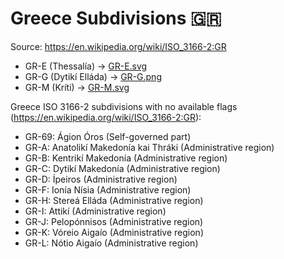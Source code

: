 # Greece Subdivisions 🇬🇷

Source: https://en.wikipedia.org/wiki/ISO_3166-2:GR

* GR-E (Thessalía) -> [GR-E.svg](https://github.com/amckenna41/iso3166-flag-icons/blob/main/iso3166-2-icons/GR/GR-E.svg)
* GR-G (Dytikí Elláda) -> [GR-G.png](https://github.com/amckenna41/iso3166-flag-icons/blob/main/iso3166-2-icons/GR/GR-G.png)
* GR-M (Kríti) -> [GR-M.svg](https://github.com/amckenna41/iso3166-flag-icons/blob/main/iso3166-2-icons/GR/GR-M.svg)

Greece ISO 3166-2 subdivisions with no available flags (https://en.wikipedia.org/wiki/ISO_3166-2:GR):

* GR-69: Ágion Óros (Self-governed part)
* GR-A: Anatolikí Makedonía kai Thráki (Administrative region)
* GR-B: Kentrikí Makedonía (Administrative region)
* GR-C: Dytikí Makedonía (Administrative region)
* GR-D: Ípeiros (Administrative region)
* GR-F: Ionía Nísia (Administrative region)
* GR-H: Stereá Elláda (Administrative region)
* GR-I: Attikí (Administrative region)
* GR-J: Pelopónnisos (Administrative region)
* GR-K: Vóreio Aigaío (Administrative region)
* GR-L: Nótio Aigaío (Administrative region)